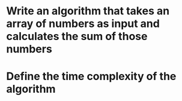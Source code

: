 # Write an algorithm that takes an array of numbers as input and calculates the sum of those numbers

# Define the time complexity of the algorithm
